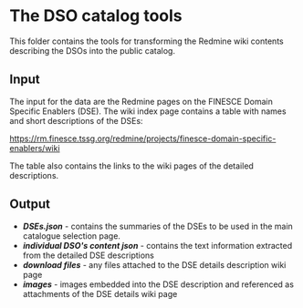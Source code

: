 The DSO catalog tools
=====================

This folder contains the tools for transforming the Redmine wiki 
contents describing the DSOs into the public catalog.

Input
-----

The input for the data are the Redmine pages on the FINESCE Domain
Specific Enablers (DSE). The wiki index page contains a table with names
and short descriptions of the DSEs:

https://rm.finesce.tssg.org/redmine/projects/finesce-domain-specific-enablers/wiki

The table also contains the links to the wiki pages of the detailed
descriptions.

Output
------

 * ***DSEs.json*** - contains the summaries of the DSEs to be used in
    the main catalogue selection page.
 * ***individual DSO's content json*** - contains the text information 
    extracted from the detailed DSE descriptions
 * ***download files*** - any files attached to the DSE details 
    description wiki page
 * ***images*** - images embedded into the DSE description and 
    referenced as attachments of the DSE details wiki page
 

